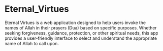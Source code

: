 # Eternal_Virtues
Eternal Virtues is a web application designed to help users invoke the names of Allah in their prayers (Dua) based on specific purposes. Whether seeking forgiveness, guidance, protection, or other spiritual needs, this app provides a user-friendly interface to select and understand the appropriate name of Allah to call upon.
